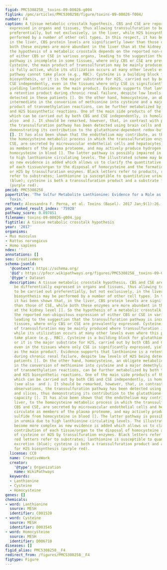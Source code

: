 ```yaml
---
figid: PMC5308258__toxins-09-00026-g004
figlink: /pmc/articles/PMC5308258/figure/toxins-09-00026-f004/
number: F4
caption: A tissue metabolic crosstalk hypothesis. CBS and CSE are reported to be differentially
  expressed in organs and tissues, thus allowing transsulfuration to be carried out
  preferentially, but not exclusively, in the liver, while H2S biosynthesis may be
  performed by a number of other cell types. In this respect, it has been shown that,
  in the liver, CBS protein levels are significantly lower than those of CSE, while
  both these enzymes are more abundant in the liver than at the kidney level []. So
  the hypothesis of a metabolic crosstalk depends on the reported non-ubiquitous expression
  of either CBS or CSE in various organs, leading to the suggestion that the transsulfuration
  pathway is incomplete in some tissues, where only CBS or CSE are prevalently expressed.
  Cysteine, the main product of transsulfuration may be mainly produced where transsulfuration
  is fully active, while its utilization occurs at many other levels even where this
  pathway cannot take place (e.g., RBC). Cysteine is a building block for glutathione
  biosynthesis, or it is the major substrate for H2S, carried out by both CBS and
  CSE independently, even in the tissues where only CSE is significantly expressed,
  yielding lanthionine as the main product. Evidence supports that lanthionine is
  a retention product during chronic renal failure, despite low levels of H2S being
  detected in these patients []. On the other hand, homocysteine, an obligate metabolic
  intermediate in the conversion of methionine into cysteine and a major demethylated
  product of transmethylation reactions, can be further metabolized by both transsulfuration
  and H2S biosynthetic reactions. One of the main side products of the latter reaction,
  which can be carried out by both CBS and CSE independently, is homolanthionine (see
  also  and ). It should be remarked, however, that, in contrast with previous observations,
  the transsulfuration pathway has been detected using brain cells and slices, thus
  demonstrating its contribution to the glutathione-dependent redox-buffering capacity
  []. It has also been shown that the endothelium may contribute, as the liver, to
  the homocysteine metabolic process in which the transsulfuration enzymes, CBS and
  CSE, are secreted by microvascular endothelial cells and hepatocytes, circulate
  as members of the plasma proteome, and may actively produce hydrogen sulfide from
  homocysteine in blood []. The latter pathway is possibly impaired in uremia due
  to high lanthionine circulating levels. The illustrated scheme may become more complex
  as new evidence is added which allows us to clarify the quantitative contribution
  of each tissue/organ to the disposal of homocysteine and the formation of cysteine
  or H2S by trassulfuration enzymes. Black letters refer to products, red letters
  refer to substrates; lanthionine is susceptible to quantitative urinary excretion
  (blue); cysteine is both a transsulfuration product and a substrate for H2S biosynthesis
  (purple red).
pmcid: PMC5308258
papertitle: 'The Sulfur Metabolite Lanthionine: Evidence for a Role as a Novel Uremic
  Toxin.'
reftext: Alessandra F. Perna, et al. Toxins (Basel). 2017 Jan;9(1):26.
pmc_ranked_result_index: '75928'
pathway_score: 0.897851
filename: toxins-09-00026-g004.jpg
figtitle: A tissue metabolic crosstalk hypothesis
year: '2017'
organisms:
- Mus musculus
- Rattus norvegicus
- Homo sapiens
ndex: ''
annotations: []
seo: CreativeWork
schema-jsonld:
  '@context': https://schema.org/
  '@id': https://pfocr.wikipathways.org/figures/PMC5308258__toxins-09-00026-g004.html
  '@type': Dataset
  description: A tissue metabolic crosstalk hypothesis. CBS and CSE are reported to
    be differentially expressed in organs and tissues, thus allowing transsulfuration
    to be carried out preferentially, but not exclusively, in the liver, while H2S
    biosynthesis may be performed by a number of other cell types. In this respect,
    it has been shown that, in the liver, CBS protein levels are significantly lower
    than those of CSE, while both these enzymes are more abundant in the liver than
    at the kidney level []. So the hypothesis of a metabolic crosstalk depends on
    the reported non-ubiquitous expression of either CBS or CSE in various organs,
    leading to the suggestion that the transsulfuration pathway is incomplete in some
    tissues, where only CBS or CSE are prevalently expressed. Cysteine, the main product
    of transsulfuration may be mainly produced where transsulfuration is fully active,
    while its utilization occurs at many other levels even where this pathway cannot
    take place (e.g., RBC). Cysteine is a building block for glutathione biosynthesis,
    or it is the major substrate for H2S, carried out by both CBS and CSE independently,
    even in the tissues where only CSE is significantly expressed, yielding lanthionine
    as the main product. Evidence supports that lanthionine is a retention product
    during chronic renal failure, despite low levels of H2S being detected in these
    patients []. On the other hand, homocysteine, an obligate metabolic intermediate
    in the conversion of methionine into cysteine and a major demethylated product
    of transmethylation reactions, can be further metabolized by both transsulfuration
    and H2S biosynthetic reactions. One of the main side products of the latter reaction,
    which can be carried out by both CBS and CSE independently, is homolanthionine
    (see also  and ). It should be remarked, however, that, in contrast with previous
    observations, the transsulfuration pathway has been detected using brain cells
    and slices, thus demonstrating its contribution to the glutathione-dependent redox-buffering
    capacity []. It has also been shown that the endothelium may contribute, as the
    liver, to the homocysteine metabolic process in which the transsulfuration enzymes,
    CBS and CSE, are secreted by microvascular endothelial cells and hepatocytes,
    circulate as members of the plasma proteome, and may actively produce hydrogen
    sulfide from homocysteine in blood []. The latter pathway is possibly impaired
    in uremia due to high lanthionine circulating levels. The illustrated scheme may
    become more complex as new evidence is added which allows us to clarify the quantitative
    contribution of each tissue/organ to the disposal of homocysteine and the formation
    of cysteine or H2S by trassulfuration enzymes. Black letters refer to products,
    red letters refer to substrates; lanthionine is susceptible to quantitative urinary
    excretion (blue); cysteine is both a transsulfuration product and a substrate
    for H2S biosynthesis (purple red).
  license: CC0
  name: CreativeWork
  creator:
    '@type': Organization
    name: WikiPathways
  keywords:
  - Lanthionine
  - Cysteine
  - Homocysteine
genes: []
chemicals:
- word: Lanthionine
  source: MESH
  identifier: C001520
- word: Cysteine
  source: MESH
  identifier: D003545
- word: Homocysteine
  source: MESH
  identifier: D006710
diseases: []
figid_alias: PMC5308258__F4
redirect_from: /figures/PMC5308258__F4
figtype: Figure
---
```

